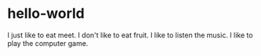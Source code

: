 # hello-world
I just like to eat meet. 
I don't like to eat fruit.
I like to listen the music.
I like to play the computer game.
